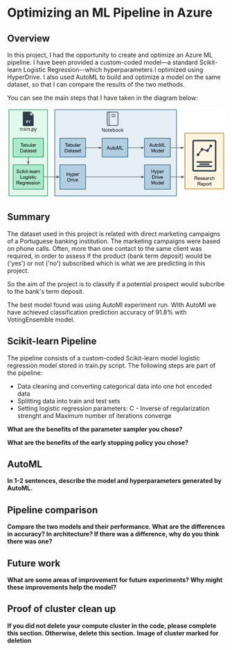 # Optimizing an ML Pipeline in Azure

## Overview

In this project, I had the opportunity to create and optimize an Azure ML pipeline. I have been provided a custom-coded model—a standard Scikit-learn Logistic Regression--which  hyperparameters I optimized using HyperDrive. I also used AutoML to build and optimize a model on the same dataset, so that I can compare the results of the two methods.

You can see the main steps that I have taken in the diagram below:

![image](creating-and-optimizing-an-ml-pipeline.png)

## Summary
The dataset used in this project is related with direct marketing campaigns of a Portuguese banking institution. The marketing campaigns were based on phone calls. Often, more than one contact to the same client was required, in order to assess if the product (bank term deposit) would be ('yes') or not ('no') subscribed which is what we are predicting in this project.

So the aim of the project is to classify if a potential prospect would subcribe to the bank's term deposit. 

The best model found was using AutoMl experiment run. With AutoMl we have achieved classification prediction accuracy of 91.8% with VotingEnsemble model. 

## Scikit-learn Pipeline
The pipeline consists of a custom-coded Scikit-learn model logistic regression model stored in train.py script. The following steps are part of the pipeline:
- Data cleaning and converting categorical data into one hot encoded data
- Splitting data into train and test sets
- Setting logistic regression parameters: C - Inverse of regularization strenght and Maximum number of iterations converge



**What are the benefits of the parameter sampler you chose?**

**What are the benefits of the early stopping policy you chose?**

## AutoML
**In 1-2 sentences, describe the model and hyperparameters generated by AutoML.**

## Pipeline comparison
**Compare the two models and their performance. What are the differences in accuracy? In architecture? If there was a difference, why do you think there was one?**

## Future work
**What are some areas of improvement for future experiments? Why might these improvements help the model?**

## Proof of cluster clean up
**If you did not delete your compute cluster in the code, please complete this section. Otherwise, delete this section.**
**Image of cluster marked for deletion**
